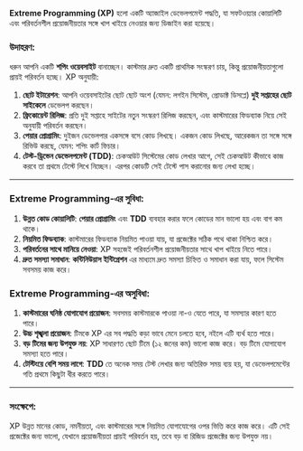 **Extreme Programming (XP)** হলো একটি অ্যাজাইল ডেভেলপমেন্ট পদ্ধতি, যা সফটওয়্যার কোয়ালিটি এবং পরিবর্তনশীল প্রয়োজনীয়তার সঙ্গে খাপ খাইয়ে নেওয়ার জন্য ডিজাইন করা হয়েছে।

### উদাহরণ:

ধরুন আপনি একটি **শপিং ওয়েবসাইট** বানাচ্ছেন। কাস্টমার দ্রুত একটি প্রাথমিক সংস্করণ চায়, কিন্তু প্রয়োজনীয়তাগুলো প্রায়ই পরিবর্তন হচ্ছে। XP অনুযায়ী:

1. **ছোট ইটারেশন**: আপনি ওয়েবসাইটের ছোট ছোট অংশ (যেমন: লগইন সিস্টেম, প্রোডাক্ট ডিসপ্লে) **দুই সপ্তাহের ছোট সাইকেলে** ডেভেলপ করছেন।
2. **ফ্রিকোয়েন্ট রিলিজ**: প্রতি দুই সপ্তাহে সাইটের নতুন সংস্করণ রিলিজ করছেন, এবং কাস্টমারের ফিডব্যাক নিয়ে সেই অনুযায়ী পরিবর্তন করছেন।
3. **পেয়ার প্রোগ্রামিং**: দুইজন ডেভেলপার একসঙ্গে বসে কোড লিখছে। একজন কোড লিখছে, আরেকজন তা সঙ্গে সঙ্গে রিভিউ করছে, যেমন: শপিং কার্ট ফিচার।
4. **টেস্ট-ড্রিভেন ডেভেলপমেন্ট (TDD)**: চেকআউট সিস্টেমের কোড লেখার আগে, সেই চেকআউট কীভাবে কাজ করবে তা প্রথমে টেস্টে লিখে নিচ্ছেন। এরপর কোডটি সেই টেস্টে পাস করানোর জন্য লেখা হচ্ছে।

---

### **Extreme Programming-এর সুবিধা:**

1. **উন্নত কোড কোয়ালিটি**: **পেয়ার প্রোগ্রামিং** এবং **TDD** ব্যবহার করার ফলে কোডের মান ভালো হয় এবং বাগ কম থাকে।
2. **নিয়মিত ফিডব্যাক**: কাস্টমারের ফিডব্যাক নিয়মিত পাওয়া যায়, যা প্রজেক্টের সঠিক পথে থাকা নিশ্চিত করে।
3. **পরিবর্তনের সাথে মানিয়ে নেওয়া**: XP সহজেই পরিবর্তনশীল প্রয়োজনীয়তার সাথে খাপ খাইয়ে নিতে পারে।
4. **দ্রুত সমস্যা সমাধান**: **কন্টিনিউয়াস ইন্টিগ্রেশন** এর মাধ্যমে দ্রুত সমস্যা চিহ্নিত ও সমাধান করা যায়, ফলে সিস্টেম সবসময় কাজ করে।

### **Extreme Programming-এর অসুবিধা:**

1. **কাস্টমারের ঘনিষ্ঠ যোগাযোগ প্রয়োজন**: সবসময় কাস্টমারকে পাওয়া না-ও যেতে পারে, যা সমস্যার কারণ হতে পারে।
2. **উচ্চ শৃঙ্খলা প্রয়োজন**: টিমকে XP এর সব পদ্ধতি কড়া ভাবে মেনে চলতে হবে, নইলে এটি ব্যর্থ হতে পারে।
3. **বড় টিমের জন্য উপযুক্ত নয়**: XP সাধারণত ছোট টিমে (১২ জনের কম) ভালো কাজ করে। বড় টিমে যোগাযোগ সমস্যা হতে পারে।
4. **টেস্টিংয়ে বেশি সময় লাগে**: **TDD** তে অনেক সময় টেস্ট লেখার জন্য অতিরিক্ত সময় ব্যয় হয়, যা ডেভেলপমেন্টের গতি প্রথমে কিছুটা ধীর করতে পারে।

---

### সংক্ষেপে:
XP উন্নত মানের কোড, নমনীয়তা, এবং কাস্টমারের সঙ্গে নিয়মিত যোগাযোগের ওপর ভিত্তি করে কাজ করে। এটি সেই প্রজেক্টের জন্য ভালো, যেখানে প্রয়োজনীয়তা প্রায়ই পরিবর্তন হয়, তবে বড় বা রিজিড প্রজেক্টের জন্য উপযুক্ত নয়।
